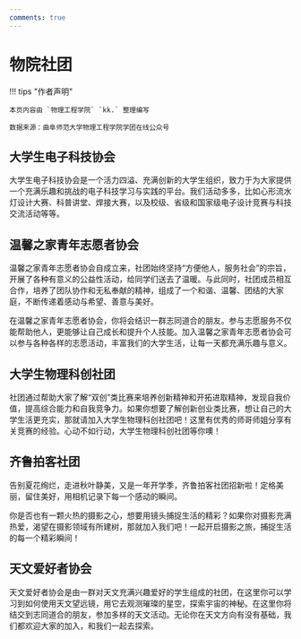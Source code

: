 ```yaml
---
comments: true
---
```


# 物院社团

!!! tips "作者声明"

    本页内容由 `物理工程学院` `kk.` 整理编写

    数据来源：曲阜师范大学物理工程学院学团在线公众号

## 大学生电子科技协会

大学生电子科技协会是一个活力四溢、充满创新的大学生组织，致力于为大家提供一个充满乐趣和挑战的电子科技学习与实践的平台。我们活动多多，比如心形流水灯设计大赛、科普讲堂、焊接大赛，以及校级、省级和国家级电子设计竞赛与科技交流活动等等。

## 温馨之家青年志愿者协会

温馨之家青年志愿者协会自成立来，社团始终坚持“方便他人，服务社会”的宗旨，开展了各种有意义的公益性活动，给同学们送去了温暖。与此同时，社团成员相互合作，培养了团队协作和无私奉献的精神，组成了一个和谐、温馨、团结的大家庭，不断传递着感动与希望、善意与美好。

在温馨之家青年志愿者协会，你将会结识一群志同道合的朋友。参与志愿服务不仅能帮助他人，更能够让自己成长和提升个人技能。加入温馨之家青年志愿者协会可以参与各种各样的志愿活动，丰富我们的大学生活，让每一天都充满乐趣与意义。

## 大学生物理科创社团

社团通过帮助大家了解“双创”类比赛来培养创新精神和开拓进取精神，发现自我价值，提高综合能力和自我竞争力。如果你想要了解创新创业类比赛，想让自己的大学生活更充实，那就请加入大学生物理科创社团吧！这里有优秀的师哥师姐分享有关竞赛的经验。心动不如行动，大学生物理科创社团等你噢！

## 齐鲁拍客社团

告别夏花绚烂，走进秋叶静美，又是一年开学季，齐鲁拍客社团招新啦！定格美丽，留住美好，用相机记录下每一个感动的瞬间。

你是否也有一颗火热的摄影之心，想要用镜头捕捉生活的精彩？如果你对摄影充满热爱，渴望在摄影领域有所建树，那就加入我们吧！一起开启摄影之旅，捕捉生活的每一个精彩瞬间！

## 天文爱好者协会

天文爱好者协会是由一群对天文充满兴趣爱好的学生组成的社团，在这里你可以学习到如何使用天文望远镜，用它去观测璀璨的星空，探索宇宙的神秘。在这里你将结交到志同道合的朋友，参加多样的天文活动。无论你在天文方向有没有基础，我们都欢迎大家的加入，和我们一起去探索。
